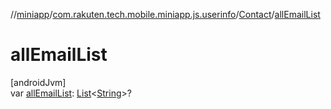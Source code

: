 //[miniapp](../../../index.md)/[com.rakuten.tech.mobile.miniapp.js.userinfo](../index.md)/[Contact](index.md)/[allEmailList](all-email-list.md)

# allEmailList

[androidJvm]\
var [allEmailList](all-email-list.md): [List](https://kotlinlang.org/api/latest/jvm/stdlib/kotlin.collections/-list/index.html)&lt;[String](https://kotlinlang.org/api/latest/jvm/stdlib/kotlin/-string/index.html)&gt;?
